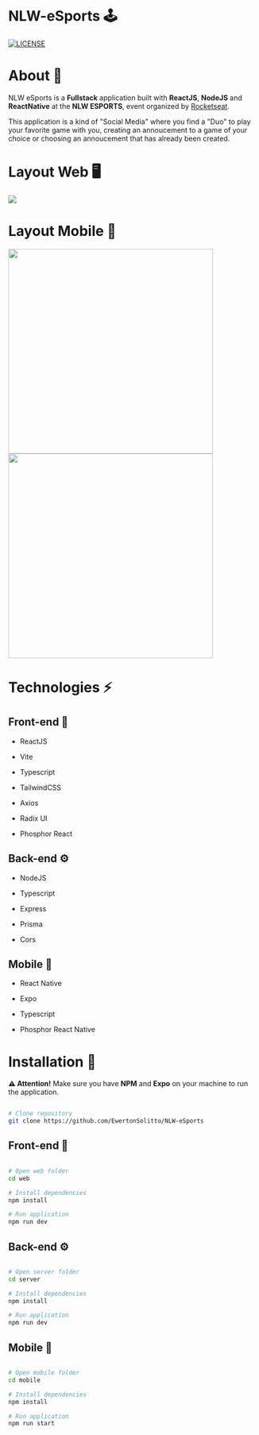 # NLW-eSports 🕹️

[![LICENSE](https://img.shields.io/npm/l/react)](https://github.com/EwertonSolitto/NLW-eSports/blob/main/LICENSE)

# About 📝

NLW eSports is a **Fullstack** application built with **ReactJS**, **NodeJS** and **ReactNative** at the **NLW ESPORTS**, event organized  by [Rocketseat](https://app.rocketseat.com.br).

This application is a kind of "Social Media" where you find a "Duo" to play your favorite game with you, creating an annoucement to a game of your choice or choosing an annoucement that has already been created.
 
# Layout Web 🖥️

<img src="https://github.com/EwertonSolitto/NLW-eSports/blob/main/assets/web.png"/>

# Layout Mobile 📱

<p>
  <img src="https://github.com/EwertonSolitto/NLW-eSports/blob/main/assets/mobile1.jpg" width="412"/>
  <img src="https://github.com/EwertonSolitto/NLW-eSports/blob/main/assets/mobile2.jpg" width="412"/>
</p>

# Technologies ⚡

## Front-end 🎨

 - ReactJS
 
 - Vite
 
 - Typescript
 
 - TailwindCSS
 
 - Axios
 
 - Radix UI
 
 - Phosphor React

## Back-end ⚙️

 - NodeJS
 
 - Typescript
 
 - Express
 
 - Prisma
 
 - Cors

## Mobile 📲

 - React Native
 
 - Expo
 
 - Typescript
 
 - Phosphor React Native

# Installation 🔧

 **⚠️ Attention!** Make sure you have **NPM** and **Expo** on your machine to run the application.

```bash

# Clone repository
git clone https://github.com/EwertonSolitto/NLW-eSports

```

## Front-end 🎨

```bash

# Open web folder
cd web

# Install dependencies
npm install

# Run application
npm run dev

```

## Back-end ⚙️

```bash

# Open server folder
cd server

# Install dependencies
npm install

# Run application
npm run dev

```

## Mobile 📲

```bash

# Open mobile folder
cd mobile

# Install dependencies
npm install

# Run application
npm run start

```
